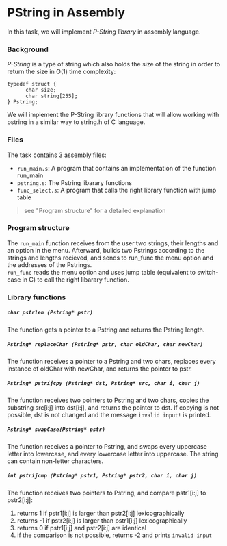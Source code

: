 # PString in Assembly
In this task, we will implement *P-String library* in assembly language.  

### Background
*P-String* is a type of string which also holds the size of the string in order to return the size in O(1) time complexity:
```
typedef struct {
      char size;
      char string[255];
} Pstring;
```
We will implement the P-String library functions that will allow working with pstring in a similar way to string.h of C language.  

### Files
The task contains 3 assembly files:  
- ```run_main.s```: A program that contains an implementation of the function run_main  
- ```pstring.s```: The Pstring libarary functions  
- ```func_select.s```: A program that calls the right library function with jump table  
> see "Program structure" for a detailed explanation

### Program structure
The ```run_main``` function receives from the user two strings, their lengths and an option in the menu. Afterward, builds two Pstrings according to the strings and lengths recieved, and sends to run_func the menu option and the addresses of the Pstrings.  
```run_func``` reads the menu option and uses jump table (equivalent to switch-case in C) to call the right libarary function.

### Library functions
##### ```char pstrlen (Pstring* pstr)```  
The function gets a pointer to a Pstring and returns the Pstring length.
##### ```Pstring* replaceChar (Pstring* pstr, char oldChar, char newChar)```  
The function receives a pointer to a Pstring and two chars, replaces every instance of oldChar with newChar, and returns the pointer to pstr.
##### ```Pstring* pstrijcpy (Pstring* dst, Pstring* src, char i, char j)```
The function receives two pointers to Pstring and two chars, copies the substring src[i:j] into dst[i:j], and returns the pointer to dst. If copying is not possible, dst is not changed and the message ```invalid input!``` is printed.
##### ```Pstring* swapCase(Pstring* pstr)```
The function receives a pointer to Pstring, and swaps every uppercase letter into lowercase, and every lowercase letter into uppercase. The string can contain non-letter characters.
##### ```int pstrijcmp (Pstring* pstr1, Pstring* pstr2, char i, char j)```
The function receives two pointers to Pstring, and compare pstr1[i:j] to pstr2[i:j]:
1) returns 1 if pstr1[i:j] is larger than pstr2[i:j] lexicographically
2) returns -1 if pstr2[i:j] is larger than pstr1[i:j] lexicographically
3) returns 0 if pstr1[i:j] and pstr2[i:j] are identical
4) if the comparison is not possible, returns -2 and prints ```invalid input```
